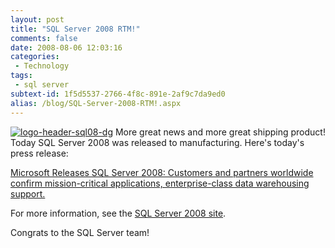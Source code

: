 ```yaml
---
layout: post
title: "SQL Server 2008 RTM!"
comments: false
date: 2008-08-06 12:03:16
categories:
 - Technology
tags:
 - sql server
subtext-id: 1f5d5537-2766-4f8c-891e-2af9c7da9ed0
alias: /blog/SQL-Server-2008-RTM!.aspx
---
```



[![logo-header-sql08-dg](/images/blog/WindowsLiveWriter/SQLServer2008RTM_B6B1/logo-header-sql08-dg_5.gif)](http://www.microsoft.com/sqlserver/2008/en/us/default.aspx) More great news and more great shipping product! Today SQL Server 2008 was released to manufacturing. Here's today's press release:

[Microsoft Releases SQL Server 2008: Customers and partners worldwide confirm mission-critical applications, enterprise-class data warehousing support.](http://www.microsoft.com/presspass/press/2008/aug08/08-06SQLServer2008PR.mspx)

For more information, see the [SQL Server 2008 site](http://www.microsoft.com/sqlserver/2008/en/us/default.aspx).

Congrats to the SQL Server team!
